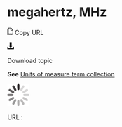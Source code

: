 # megahertz, MHz

![Copy URL](media/megahertz/Copy.png)
Copy URL

![Download](media/megahertz/Download.png)

Download topic

**See** [Units of measure term collection](https://worldready.cloudapp.net/Styleguide/Read?id=2700&topicid=28884)

![In progress](media/megahertz/activity-large.gif)

URL :
